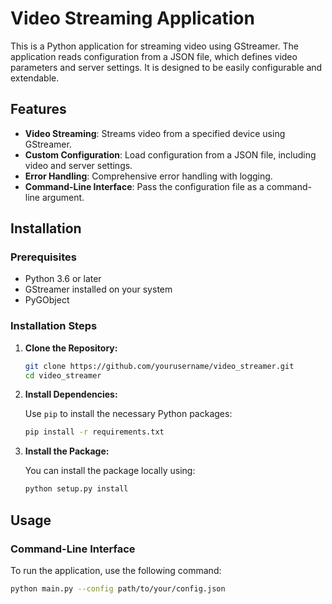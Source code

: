 # Video Streaming Application

This is a Python application for streaming video using GStreamer. The application reads configuration from a JSON file, which defines video parameters and server settings. It is designed to be easily configurable and extendable.

## Features

- **Video Streaming**: Streams video from a specified device using GStreamer.
- **Custom Configuration**: Load configuration from a JSON file, including video and server settings.
- **Error Handling**: Comprehensive error handling with logging.
- **Command-Line Interface**: Pass the configuration file as a command-line argument.

## Installation

### Prerequisites

- Python 3.6 or later
- GStreamer installed on your system
- PyGObject

### Installation Steps

1. **Clone the Repository:**

    ```bash
    git clone https://github.com/yourusername/video_streamer.git
    cd video_streamer
    ```

2. **Install Dependencies:**

    Use `pip` to install the necessary Python packages:

    ```bash
    pip install -r requirements.txt
    ```

3. **Install the Package:**

    You can install the package locally using:

    ```bash
    python setup.py install
    ```

## Usage

### Command-Line Interface

To run the application, use the following command:

```bash
python main.py --config path/to/your/config.json
```
